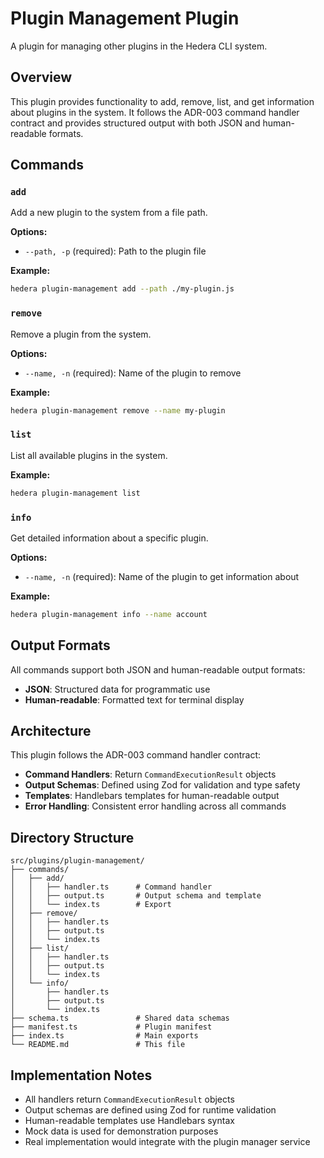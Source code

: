 # Plugin Management Plugin

A plugin for managing other plugins in the Hedera CLI system.

## Overview

This plugin provides functionality to add, remove, list, and get information about plugins in the system. It follows the ADR-003 command handler contract and provides structured output with both JSON and human-readable formats.

## Commands

### `add`

Add a new plugin to the system from a file path.

**Options:**

- `--path, -p` (required): Path to the plugin file

**Example:**

```bash
hedera plugin-management add --path ./my-plugin.js
```

### `remove`

Remove a plugin from the system.

**Options:**

- `--name, -n` (required): Name of the plugin to remove

**Example:**

```bash
hedera plugin-management remove --name my-plugin
```

### `list`

List all available plugins in the system.

**Example:**

```bash
hedera plugin-management list
```

### `info`

Get detailed information about a specific plugin.

**Options:**

- `--name, -n` (required): Name of the plugin to get information about

**Example:**

```bash
hedera plugin-management info --name account
```

## Output Formats

All commands support both JSON and human-readable output formats:

- **JSON**: Structured data for programmatic use
- **Human-readable**: Formatted text for terminal display

## Architecture

This plugin follows the ADR-003 command handler contract:

- **Command Handlers**: Return `CommandExecutionResult` objects
- **Output Schemas**: Defined using Zod for validation and type safety
- **Templates**: Handlebars templates for human-readable output
- **Error Handling**: Consistent error handling across all commands

## Directory Structure

```
src/plugins/plugin-management/
├── commands/
│   ├── add/
│   │   ├── handler.ts      # Command handler
│   │   ├── output.ts       # Output schema and template
│   │   └── index.ts        # Export
│   ├── remove/
│   │   ├── handler.ts
│   │   ├── output.ts
│   │   └── index.ts
│   ├── list/
│   │   ├── handler.ts
│   │   ├── output.ts
│   │   └── index.ts
│   └── info/
│       ├── handler.ts
│       ├── output.ts
│       └── index.ts
├── schema.ts               # Shared data schemas
├── manifest.ts             # Plugin manifest
├── index.ts                # Main exports
└── README.md               # This file
```

## Implementation Notes

- All handlers return `CommandExecutionResult` objects
- Output schemas are defined using Zod for runtime validation
- Human-readable templates use Handlebars syntax
- Mock data is used for demonstration purposes
- Real implementation would integrate with the plugin manager service
